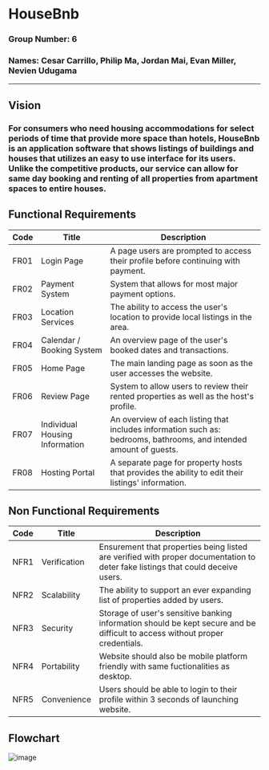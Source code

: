 # **HouseBnb**

### **Group Number: 6**
### **Names: Cesar Carrillo, Philip Ma, Jordan Mai, Evan Miller, Nevien Udugama**


--- 

## **Vision**
### For consumers who need housing accommodations for select periods of time that provide more space than hotels, HouseBnb is an application software that shows listings of buildings and houses that utilizes an easy to use interface for its users. Unlike the competitive products, our service can allow for same day booking and renting of all properties from apartment spaces to entire houses.

## **Functional Requirements**
| Code | Title | Description |
| ---- | ----- | ----------- |
| FR01 | Login Page | A page users are prompted to access their profile before continuing with payment. |
| FR02 | Payment System | System that allows for most major payment options. |
| FR03 | Location Services | The ability to access the user's location to provide local listings in the area. |
| FR04 | Calendar / Booking System | An overview page of the user's booked dates and transactions. |
| FR05 | Home Page | The main landing page as soon as the user accesses the website. |
| FR06 | Review Page | System to allow users to review their rented properties as well as the host's profile. |
| FR07 | Individual Housing Information | An overview of each listing that includes information such as: bedrooms, bathrooms, and intended amount of guests. |
| FR08 | Hosting Portal | A separate page for property hosts that provides the ability to edit their listings' information. |

## **Non Functional Requirements**
| Code | Title | Description |
| ---- | ----- | ----------- |
| NFR1 | Verification | Ensurement that properties being listed are verified with proper documentation to deter fake listings that could deceive users. |
| NFR2 | Scalability | The ability to support an ever expanding list of properties added by users. |
| NFR3 | Security | Storage of user's sensitive banking information should be kept secure and be difficult to access without proper credentials. |
| NFR4 | Portability | Website should also be mobile platform friendly with same fuctionalities as desktop. |
| NFR5 | Convenience | Users should be able to login to their profile within 3 seconds of launching website. |

## **Flowchart**
![image](https://i.imgur.com/C7XiFTP.jpeg)

